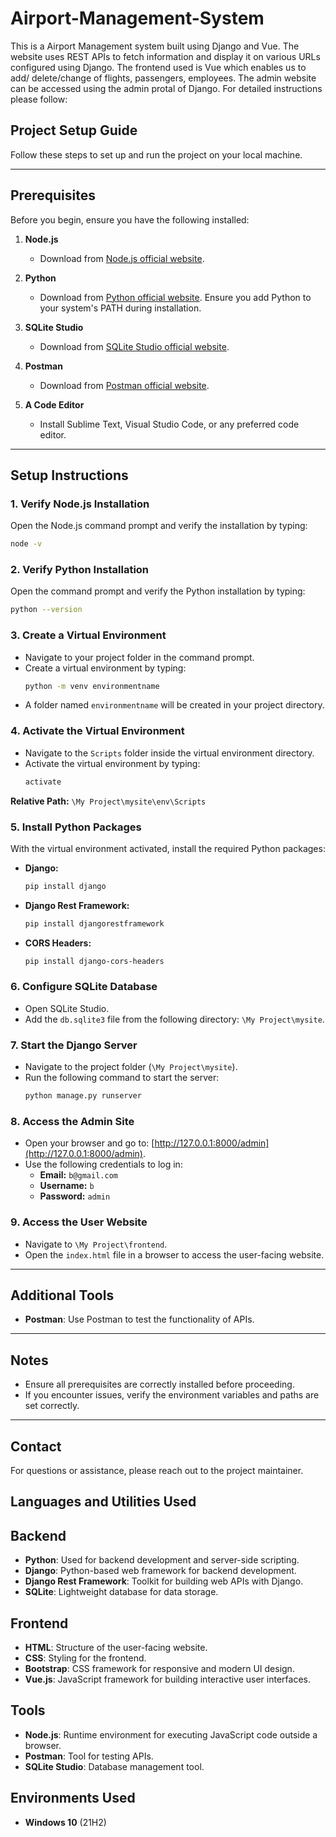 # Airport-Management-System
This is a Airport Management system built using Django and Vue. The website uses REST APIs to fetch information and display it on various URLs configured using Django. The frontend used is Vue which enables us to add/ delete/change of flights, passengers, employees. The admin website can be accessed using the admin protal of Django. For detailed instructions please follow: 

<h2>  Project Setup Guide</h2>

Follow these steps to set up and run the project on your local machine.

---

## Prerequisites

Before you begin, ensure you have the following installed:

1. **Node.js**
   - Download from [Node.js official website](https://nodejs.org/en/download/).

2. **Python**
   - Download from [Python official website](https://python.org). Ensure you add Python to your system's PATH during installation.

3. **SQLite Studio**
   - Download from [SQLite Studio official website](https://sqlitestudio.pl).

4. **Postman**
   - Download from [Postman official website](https://www.postman.com/downloads/).

5. **A Code Editor**
   - Install Sublime Text, Visual Studio Code, or any preferred code editor.

---

## Setup Instructions

### 1. Verify Node.js Installation
   Open the Node.js command prompt and verify the installation by typing:
   ```bash
   node -v
   ```

### 2. Verify Python Installation
   Open the command prompt and verify the Python installation by typing:
   ```bash
   python --version
   ```

### 3. Create a Virtual Environment
   - Navigate to your project folder in the command prompt.
   - Create a virtual environment by typing:
     ```bash
     python -m venv environmentname
     ```
   - A folder named `environmentname` will be created in your project directory.

### 4. Activate the Virtual Environment
   - Navigate to the `Scripts` folder inside the virtual environment directory.
   - Activate the virtual environment by typing:
     ```bash
     activate
     ```

   **Relative Path:** `\My Project\mysite\env\Scripts`

### 5. Install Python Packages
   With the virtual environment activated, install the required Python packages:
   - **Django:**
     ```bash
     pip install django
     ```
   - **Django Rest Framework:**
     ```bash
     pip install djangorestframework
     ```
   - **CORS Headers:**
     ```bash
     pip install django-cors-headers
     ```

### 6. Configure SQLite Database
   - Open SQLite Studio.
   - Add the `db.sqlite3` file from the following directory: `\My Project\mysite`.

### 7. Start the Django Server
   - Navigate to the project folder (`\My Project\mysite`).
   - Run the following command to start the server:
     ```bash
     python manage.py runserver
     ```

### 8. Access the Admin Site
   - Open your browser and go to: [http://127.0.0.1:8000/admin](http://127.0.0.1:8000/admin).
   - Use the following credentials to log in:
     - **Email:** `b@gmail.com`
     - **Username:** `b`
     - **Password:** `admin`

### 9. Access the User Website
   - Navigate to `\My Project\frontend`.
   - Open the `index.html` file in a browser to access the user-facing website.

---

## Additional Tools

- **Postman**: Use Postman to test the functionality of APIs.

---

## Notes

- Ensure all prerequisites are correctly installed before proceeding.
- If you encounter issues, verify the environment variables and paths are set correctly.

---

## Contact

For questions or assistance, please reach out to the project maintainer.


<h2>Languages and Utilities Used</h2>

## Backend
- **Python**: Used for backend development and server-side scripting.
- **Django**: Python-based web framework for backend development.
- **Django Rest Framework**: Toolkit for building web APIs with Django.
- **SQLite**: Lightweight database for data storage.

## Frontend
- **HTML**: Structure of the user-facing website.
- **CSS**: Styling for the frontend.
- **Bootstrap**: CSS framework for responsive and modern UI design.
- **Vue.js**: JavaScript framework for building interactive user interfaces.

## Tools
- **Node.js**: Runtime environment for executing JavaScript code outside a browser.
- **Postman**: Tool for testing APIs.
- **SQLite Studio**: Database management tool.







<h2>Environments Used </h2>

- <b>Windows 10</b> (21H2)
  
